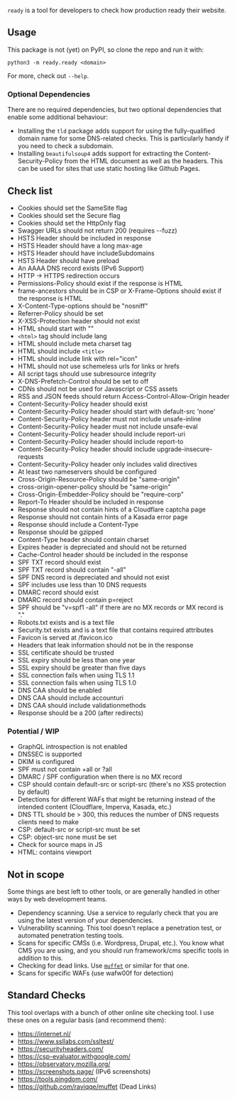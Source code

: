 `ready` is a tool for developers to check how production ready their website.


## Usage

This package is not (yet) on PyPI, so clone the repo and run it with:

```
python3 -m ready.ready <domain>
```

For more, check out `--help`.


### Optional Dependencies

There are no required dependencies, but two optional dependencies that enable some additional behaviour:

- Installing the `tld` package adds support for using the fully-qualified domain name for some DNS-related checks. This is particularly handy if you need to check a subdomain.
- Installing `beautifulsoup4` adds support for extracting the Content-Security-Policy from the HTML document as well as the headers. This can be used for sites that use static hosting like Github Pages.


## Check list

- Cookies should set the SameSite flag
- Cookies should set the Secure flag
- Cookies should set the HttpOnly flag
- Swagger URLs should not return 200 (requires --fuzz)
- HSTS Header should be included in response
- HSTS Header should have a long max-age
- HSTS Header should have includeSubdomains
- HSTS Header should have preload
- An AAAA DNS record exists (IPv6 Support)
- HTTP -> HTTPS redirection occurs
- Permissions-Policy should exist if the response is HTML
- frame-ancestors should be in CSP or X-Frame-Options should exist if the response is HTML
- X-Content-Type-options should be "nosniff"
- Referrer-Policy should be set
- X-XSS-Protection header should not exist
- HTML should start with "<!doctype html>"
- `<html>` tag should include lang
- HTML should include meta charset tag
- HTML should include `<title>`
- HTML should include link with rel="icon"
- HTML should not use schemeless urls for links or hrefs
- All script tags should use subresource integrity
- X-DNS-Prefetch-Control should be set to off
- CDNs should not be used for Javascript or CSS assets
- RSS and JSON feeds should return Access-Control-Allow-Origin header
- Content-Security-Policy header should exist
- Content-Security-Policy header should start with default-src 'none'
- Content-Security-Policy header must not include unsafe-inline
- Content-Security-Policy header must not include unsafe-eval
- Content-Security-Policy header should include report-uri
- Content-Security-Policy header should include report-to
- Content-Security-Policy header should include upgrade-insecure-requests
- Content-Security-Policy header only includes valid directives
- At least two nameservers should be configured
- Cross-Origin-Resource-Policy should be "same-origin"
- cross-origin-opener-policy should be "same-origin"
- Cross-Origin-Embedder-Policy should be "require-corp"
- Report-To Header should be included in response
- Response should not contain hints of a Cloudflare captcha page
- Response should not contain hints of a Kasada error page
- Response should include a Content-Type
- Response should be gzipped
- Content-Type header should contain charset
- Expires header is depreciated and should not be returned
- Cache-Control header should be included in the response
- SPF TXT record should exist
- SPF TXT record should contain "-all"
- SPF DNS record is depreciated and should not exist
- SPF includes use less than 10 DNS requests
- DMARC record should exist
- DMARC record should contain p=reject
- SPF should be "v=spf1 -all" if there are no MX records or MX record is "."
- Robots.txt exists and is a text file
- Security.txt exists and is a text file that contains required attributes
- Favicon is served at /favicon.ico
- Headers that leak information should not be in the response
- SSL certificate should be trusted
- SSL expiry should be less than one year
- SSL expiry should be greater than five days
- SSL connection fails when using TLS 1.1
- SSL connection fails when using TLS 1.0
- DNS CAA should be enabled
- DNS CAA should include accounturi
- DNS CAA should include validationmethods
- Response should be a 200 (after redirects)



### Potential / WIP

- GraphQL introspection is not enabled
- DNSSEC is supported
- DKIM is configured
- SPF must not contain +all or ?all
- DMARC / SPF configuration when there is no MX record
- CSP should contain default-src or script-src (there's no XSS protection by default)
- Detections for different WAFs that might be returning instead of the intended content (Cloudflare, Imperva, Kasada, etc.)
- DNS TTL should be > 300, this reduces the number of DNS requests clients need to make
- CSP: default-src or script-src must be set
- CSP: object-src none must be set
- Check for source maps in JS
- HTML: contains viewport


## Not in scope

Some things are best left to other tools, or are generally handled in other ways by web development teams.

- Dependency scanning. Use a service to regularly check that you are using the latest version of your dependencies.
- Vulnerability scanning. This tool doesn't replace a penetration test, or automated penetration testing tools.
- Scans for specific CMSs (i.e. Wordpress, Drupal, etc.). You know what CMS you are using, and you should run framework/cms specific tools in addition to this.
- Checking for dead links. Use [`muffet`](https://github.com/raviqqe/muffet) or similar for that one.
- Scans for specific WAFs (use wafw00f for detection)


## Standard Checks

This tool overlaps with a bunch of other online site checking tool.
I use these ones on a regular basis (and recommend them):

- https://internet.nl/
- https://www.ssllabs.com/ssltest/
- https://securityheaders.com/
- https://csp-evaluator.withgoogle.com/
- https://observatory.mozilla.org/
- https://screenshots.page/ (IPv6 screenshots)
- https://tools.pingdom.com/
- https://github.com/raviqqe/muffet (Dead Links)
